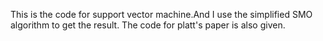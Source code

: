 This is the code for support vector machine.And I use the simplified SMO algorithm to get the result.
The code for platt's paper is also given.
